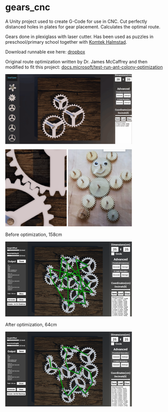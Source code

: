 # gears_cnc
A Unity project used to create G-Code for use in CNC. Cut perfectly distanced holes in plates for gear placement.
Calculates the optimal route.

Gears done in plexiglass with laser cutter. Has been used as puzzles in preschool/primary school together with <a href="https://www.halmstad.se/barnochutbildning/teknikochentreprenorsskolankomtek.n2636.html">Komtek Halmstad</a>.

Download runnable exe here: <a href="https://www.dropbox.com/sh/ssqr4q3f0iic6mi/AACE0E65xaUV96X30Gs2yC1Ka?dl=0">dropbox</a>


Original route optimization written by Dr. James McCaffrey and then modified to fit this project: <a href="https://docs.microsoft.com/en-us/archive/msdn-magazine/2012/february/test-run-ant-colony-optimization">docs.microsoft/test-run-ant-colony-optimization</a>


<img src="https://raw.githubusercontent.com/theolundqvist/images_for_readme/main/gear2.png" width="400" />

<p float="left">
  <img src="https://raw.githubusercontent.com/theolundqvist/images_for_readme/main/gear1.png" height="243" />
  <img src="https://raw.githubusercontent.com/theolundqvist/images_for_readme/main/gear3.png" height="243" />
</p>

<p>Before optimization, 158cm</p>
<img src="https://raw.githubusercontent.com/theolundqvist/images_for_readme/main/gear5.png" width="400" />
<p>After optimization, 64cm</p>
<img src="https://raw.githubusercontent.com/theolundqvist/images_for_readme/main/gear4.png" width="400" />


